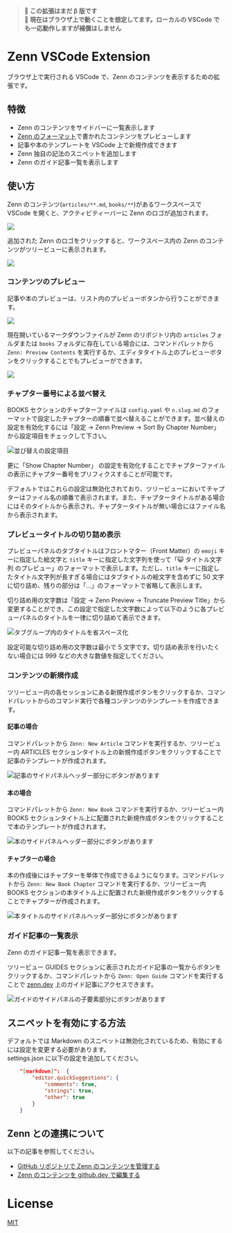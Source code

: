 > **🚩 この拡張はまだ β 版です** <br /> 
> **🚩 現在はブラウザ上で動くことを想定してます。ローカルの VSCode でも一応動作しますが補償はしません**

# Zenn VSCode Extension

ブラウザ上で実行される VSCode で、Zenn のコンテンツを表示するための拡張です。

## 特徴

- Zenn のコンテンツをサイドバーに一覧表示します
- [Zenn のフォーマット](https://zenn.dev/zenn/articles/markdown-guide)で書かれたコンテンツをプレビューします
- 記事や本のテンプレートを VSCode 上で新規作成できます
- Zenn 独自の記法のスニペットを追加します
- Zenn のガイド記事一覧を表示します

## 使い方

Zenn のコンテンツ(`articles/**.md`, `books/**`)があるワークスペースで VSCode を開くと、アクティビティーバーに Zenn のロゴが追加されます。

![](https://user-images.githubusercontent.com/97154037/200182145-b3c9c794-35ad-4064-9223-0308501cda86.png)

追加された Zenn のロゴをクリックすると、ワークスペース内の Zenn のコンテンツがツリービューに表示されます。

![](https://user-images.githubusercontent.com/97154037/200182141-8e15e610-25a4-4c87-b2ce-c2573a472ef6.png)

### コンテンツのプレビュー

記事や本のプレビューは、リスト内のプレビューボタンから行うことができます。

![](https://user-images.githubusercontent.com/97154037/200181486-d18012e8-a86b-4a11-a2ba-2c3272fe9dc0.gif)

現在開いているマークダウンファイルが Zenn のリポジトリ内の `articles` フォルダまたは `books` フォルダに存在している場合には、コマンドパレットから `Zenn: Preview Contents` を実行するか、エディタタイトル上のプレビューボタンをクリックすることでもプレビューができます。

![](https://user-images.githubusercontent.com/50942816/216569874-fadeeadb-a965-47ac-a7ac-1e605fcacd84.png)

### チャプター番号による並べ替え

BOOKS セクションのチャプターファイルは `config.yaml` や `n.slug.md` のフォーマットで設定したチャプターの順番で並べ替えることができます。並べ替えの設定を有効化するには「設定 → Zenn Preview → Sort By Chapter Number」から設定項目をチェックして下さい。

![並び替えの設定項目](https://user-images.githubusercontent.com/50942816/217654314-34a98eb4-ab8d-4d12-9a76-02be50cbd379.jpg)

更に「Show Chapter Number」 の設定を有効化することでチャプターファイルの表示にチャプター番号をプリフィクスすることが可能です。

デフォルトではこれらの設定は無効化されており、ツリービューにおいてチャプターはファイル名の順番で表示されます。また、チャプタータイトルがある場合にはそのタイトルから表示され、チャプタータイトルが無い場合にはファイル名から表示されます。

### プレビュータイトルの切り詰め表示

プレビューパネルのタブタイトルはフロントマター（Front Matter）の `emoji` キーに指定した絵文字と `title` キーに指定した文字列を使って「😺 タイトル文字列 のプレビュー」のフォーマットで表示します。ただし、`title` キーに指定したタイトル文字列が長すぎる場合にはタブタイトルの絵文字を含めずに 50 文字に切り詰め、残りの部分は「...」のフォーマットで省略して表示します。

切り詰め用の文字数は「設定 → Zenn Preview → Truncate Preview Title」から変更することができ、この設定で指定した文字数によって以下のように各プレビューパネルのタイトルを一律に切り詰めて表示できます。

![タブグループ内のタイトルを省スペース化](https://user-images.githubusercontent.com/50942816/225584556-3a055722-6d2d-4a0a-a8c1-b39b44dc65e2.jpg)

設定可能な切り詰め用の文字数は最小で 5 文字です。切り詰め表示を行いたくない場合には 999 などの大きな数値を指定してください。

### コンテンツの新規作成

ツリービュー内の各セッションにある新規作成ボタンをクリックするか、コマンドパレットからのコマンド実行で各種コンテンツのテンプレートを作成できます。

#### 記事の場合

コマンドパレットから `Zenn: New Article` コマンドを実行するか、ツリービュー内 ARTICLES セクションタイトル上の新規作成ボタンをクリックすることで記事のテンプレートが作成されます。

![記事のサイドパネルヘッダー部分にボタンがあります](https://user-images.githubusercontent.com/97154037/200182139-b7d3f4c1-c016-48e9-af96-f719a145c866.png)

#### 本の場合

コマンドパレットから `Zenn: New Book` コマンドを実行するか、ツリービュー内 BOOKS セクションタイトル上に配置された新規作成ボタンをクリックすることで本のテンプレートが作成されます。

![本のサイドパネルヘッダー部分にボタンがあります](https://user-images.githubusercontent.com/97154037/200182143-0d1469f0-b5f8-425f-aeb3-120a5b9c7b7e.png)

#### チャプターの場合

本の作成後にはチャプターを単体で作成できるようになります。コマンドパレットから `Zenn: New Book Chapter` コマンドを実行するか、ツリービュー内 BOOKS セクションの本タイトル上に配置された新規作成ボタンをクリックすることでチャプターが作成されます。

![本タイトルのサイドパネルヘッダー部分にボタンがあります](https://user-images.githubusercontent.com/50942816/219618637-062f04d4-86dd-4a50-b7b1-9cb31f8b7274.jpg)

### ガイド記事の一覧表示

Zenn のガイド記事一覧を表示できます。

ツリービュー GUIDES セクションに表示されたガイド記事の一覧からボタンをクリックするか、コマンドパレットから `Zenn: Open Guide` コマンドを実行することで [zenn.dev](https://zenn.dev/zenn) 上のガイド記事にアクセスできます。

![ガイドのサイドパネルの子要素部分にボタンがあります](https://user-images.githubusercontent.com/50942816/216094321-ef951df3-5dea-4a3d-82c6-f3b4c8a387d1.jpg)

## スニペットを有効にする方法

デフォルトでは Markdown のスニペットは無効化されているため、有効にするには設定を変更する必要があります。  
settings.json に以下の設定を追加してください。

```json
    "[markdown]":  {
        "editor.quickSuggestions": {
            "comments": true,
            "strings": true,
            "other": true
        }
    }
```

## Zenn との連携について

以下の記事を参照してください。

- [GitHub リポジトリで Zenn のコンテンツを管理する](https://zenn.dev/zenn/articles/connect-to-github)
- [Zenn のコンテンツを github.dev で編集する](https://zenn.dev/zenn/articles/usage-github-dev)

# License

[MIT](LICENSE)
